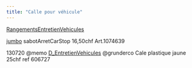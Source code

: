 ```yaml
---
title: "Calle pour véhicule"
---
```


[RangementsEntretienVehicules](notes/zones/RangementsEntretienVehicules.md)

[jumbo](notes/utilisateurs/fournisseurs/jumbo.md) sabotArretCarStop 16,50chf Art.1074639 

130720 @memo [D_EntretienVehicules](notes/departements/D_EntretienVehicules.md) @grunderco Cale plastique jaune 25chf ref 606727
